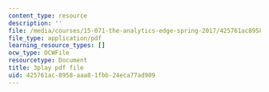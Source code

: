 ```yaml
---
content_type: resource
description: ''
file: /media/courses/15-071-the-analytics-edge-spring-2017/425761ac8958aaa81fbb24eca77ad909_kYjwB3vfnZg.pdf
file_type: application/pdf
learning_resource_types: []
ocw_type: OCWFile
resourcetype: Document
title: 3play pdf file
uid: 425761ac-8958-aaa8-1fbb-24eca77ad909
---
```

